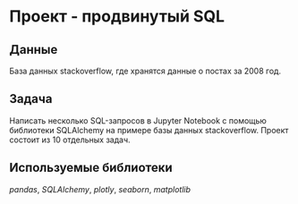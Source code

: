 # Проект - продвинутый SQL


## Данные

База данных stackoverflow, где хранятся данные о постах за 2008 год. 

## Задача

Напиcать несколько SQL-запросов в Jupyter Notebook с помощью библиотеки SQLAlchemy на примере базы данных stackoverflow. Проект состоит из 10 отдельных задач.

## Используемые библиотеки
*pandas*, *SQLAlchemy*, *plotly*, *seaborn*, *matplotlib*

